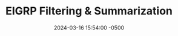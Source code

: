 ---
title: EIGRP Filtering & Summarization
date: 2024-03-16 15:54:00 -0500
categories: [EIGRP]
tags: [eigrp]     # TAG names should always be lowercase
---